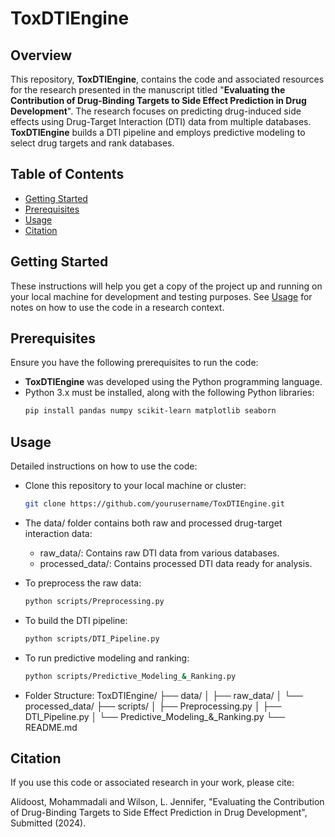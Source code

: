 # ToxDTIEngine

## Overview

This repository, **ToxDTIEngine**, contains the code and associated resources for the research presented in the manuscript titled "**Evaluating the Contribution of Drug-Binding Targets to Side Effect Prediction in Drug Development**". The research focuses on predicting drug-induced side effects using Drug-Target Interaction (DTI) data from multiple databases. **ToxDTIEngine** builds a DTI pipeline and employs predictive modeling to select drug targets and rank databases.

## Table of Contents

- [Getting Started](#getting-started)
- [Prerequisites](#prerequisites)
- [Usage](#usage)
- [Citation](#citation)

## Getting Started

These instructions will help you get a copy of the project up and running on your local machine for development and testing purposes. See [Usage](#usage) for notes on how to use the code in a research context.

## Prerequisites

Ensure you have the following prerequisites to run the code:

- **ToxDTIEngine** was developed using the Python programming language.
- Python 3.x must be installed, along with the following Python libraries:
  ```bash
  pip install pandas numpy scikit-learn matplotlib seaborn

## Usage

Detailed instructions on how to use the code:

- Clone this repository to your local machine or cluster:
  ```bash
  git clone https://github.com/yourusername/ToxDTIEngine.git

- The data/ folder contains both raw and processed drug-target interaction data:
  - raw_data/: Contains raw DTI data from various databases.
  - processed_data/: Contains processed DTI data ready for analysis.

- To preprocess the raw data:
  ```bash
  python scripts/Preprocessing.py

- To build the DTI pipeline:
  ```bash
  python scripts/DTI_Pipeline.py

- To run predictive modeling and ranking:
  ```bash
  python scripts/Predictive_Modeling_&_Ranking.py

- Folder Structure:
ToxDTIEngine/
├── data/
│   ├── raw_data/
│   └── processed_data/
├── scripts/
│   ├── Preprocessing.py
│   ├── DTI_Pipeline.py
│   └── Predictive_Modeling_&_Ranking.py
└── README.md

## Citation

If you use this code or associated research in your work, please cite:

Alidoost, Mohammadali and Wilson, L. Jennifer, "Evaluating the Contribution of Drug-Binding Targets to Side Effect Prediction in Drug Development", Submitted (2024).
